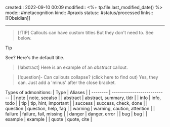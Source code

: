 created:: 2022-09-10 00:09
modified:: <%+ tp.file.last_modified_date() %>
mode:: #metacognition 
kind:: #praxis 
status:: #status/processed
links:: [[Obsidian]]
***

> [!TIP] Callouts can have custom titles
> But they don't need to. See below.

> [!TIP]
> See? Here's the default title.

> [!abstract] 
> Here is an example of an _abstract_ callout.

> [!question]- Can callouts collapse? (click here to find out)
> Yes, they can. Just add a 'minus' after the close bracket.



Types of admonitions:
| Type     | Aliases                     |
| -------- | --------------------------- |
| note     | note, seealso               |
| abstract | abstract, summary, tldr     |
| info     | info, todo                  |
| tip      | tip, hint, important        |
| success  | success, check, done        |
| question | question, help, faq         |
| warning  | warning, caution, attention |
| failure  | failure, fail, missing      |
| danger   | danger, error               |
| bug      | bug                         |
| example  | example                     |
| quote    | quote, cite                 |
